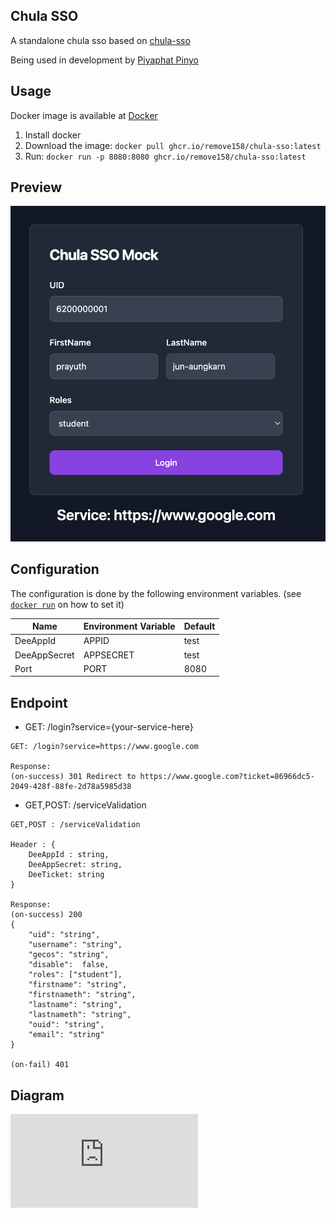 ## Chula SSO
A standalone chula sso based on [chula-sso](https://account.it.chula.ac.th/wiki/doku.php?id=how_does_it_work)

Being used in development by [Piyaphat Pinyo](https://www.github.com/remove158)

## Usage

Docker image is available at [Docker](https://hub.docker.com/r/pay2630/chulassomock)

1. Install docker
2. Download the image: `docker pull ghcr.io/remove158/chula-sso:latest`
3. Run: `docker run -p 8080:8080 ghcr.io/remove158/chula-sso:latest`

## Preview
![img](./preview-1.png)

## Configuration

The configuration is done by the following environment variables. (see [`docker run`](https://docs.docker.com/engine/reference/commandline/run/#set-environment-variables--e---env---env-file) on how to set it)

| Name  | Environment Variable | Default |
|-------|----------------------|---------|
| DeeAppId | APPID             | test   |
| DeeAppSecret | APPSECRET     | test |
|Port   | PORT                 | 8080    |

## Endpoint
- GET: /login?service={your-service-here}
```
GET: /login?service=https://www.google.com

Response: 
(on-success) 301 Redirect to https://www.google.com?ticket=86966dc5-2049-428f-88fe-2d78a5985d38
```
- GET,POST: /serviceValidation

```
GET,POST : /serviceValidation

Header : {
	DeeAppId : string, 
	DeeAppSecret: string, 
	DeeTicket: string
}

Response: 
(on-success) 200
{ 
	"uid": "string",
	"username": "string",
	"gecos": "string",
	"disable":  false,
	"roles": ["student"],
	"firstname": "string",
	"firstnameth": "string",
	"lastname": "string",
	"lastnameth": "string",
	"ouid": "string",
	"email": "string"
}

(on-fail) 401

```
## Diagram 
![chula-sso](https://account.it.chula.ac.th/wiki/lib/plugins/plantuml/img.php?width=0&height=0&title=PlantUML%20Graph&align=&version=2011-07-16&md5=f8f62ed0420593df3f158216f286b820)
